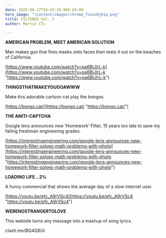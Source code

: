 ```yaml
---
date: 2020-08-17T16:43:34.000-04:00
hero_image: "/content/images/chrome_fxiev0j6ip.png"
title: FILTERED Vol. 3
author: Martin CTs

---
```

**AMERICAN PROBLEM, MEET AMERICAN SOLUTION**

Man makes gun that fires masks onto faces then tests it out on the beaches of California.

[https://www.youtube.com/watch?v=pa6BlJlrL-k](https://www.youtube.com/watch?v=pa6BlJlrL-k "https://www.youtube.com/watch?v=pa6BlJlrL-k")

**THINGSTHATMAKEYOUGOAWWW**

Make this adorable cartoon cat play the bongos.

[https://bongo.cat/](https://bongo.cat/ "https://bongo.cat/")

**THE ANITI-CAPTCHA**

Google lens announces new ‘Homework’ Filter, 15 years too late to save my failing freshman engineering grades.

[https://interestingengineering.com/google-lens-announces-new-homework-filter-solves-math-problems-with-photo](https://interestingengineering.com/google-lens-announces-new-homework-filter-solves-math-problems-with-photo "https://interestingengineering.com/google-lens-announces-new-homework-filter-solves-math-problems-with-photo")

**LOADING LIFE…2%**

A funny commercial that shows the average day of a slow internet user.

[https://youtu.be/efc_A9rVSc4](https://youtu.be/efc_A9rVSc4 "https://youtu.be/efc_A9rVSc4")

**WERENOSTRANGERTOLOVE**

This website turns any message into a mashup of song lyrics.

clash.me/BQ4Q6UI